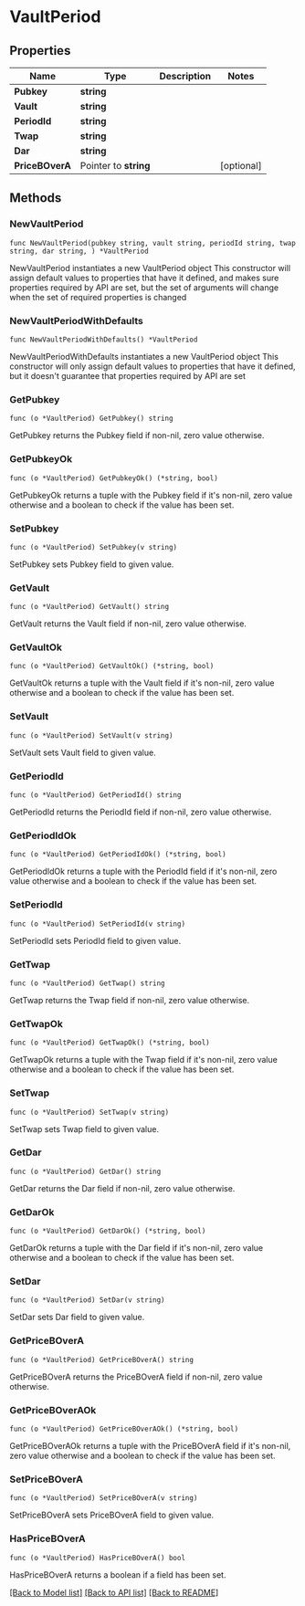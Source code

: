 # VaultPeriod

## Properties

Name | Type | Description | Notes
------------ | ------------- | ------------- | -------------
**Pubkey** | **string** |  | 
**Vault** | **string** |  | 
**PeriodId** | **string** |  | 
**Twap** | **string** |  | 
**Dar** | **string** |  | 
**PriceBOverA** | Pointer to **string** |  | [optional] 

## Methods

### NewVaultPeriod

`func NewVaultPeriod(pubkey string, vault string, periodId string, twap string, dar string, ) *VaultPeriod`

NewVaultPeriod instantiates a new VaultPeriod object
This constructor will assign default values to properties that have it defined,
and makes sure properties required by API are set, but the set of arguments
will change when the set of required properties is changed

### NewVaultPeriodWithDefaults

`func NewVaultPeriodWithDefaults() *VaultPeriod`

NewVaultPeriodWithDefaults instantiates a new VaultPeriod object
This constructor will only assign default values to properties that have it defined,
but it doesn't guarantee that properties required by API are set

### GetPubkey

`func (o *VaultPeriod) GetPubkey() string`

GetPubkey returns the Pubkey field if non-nil, zero value otherwise.

### GetPubkeyOk

`func (o *VaultPeriod) GetPubkeyOk() (*string, bool)`

GetPubkeyOk returns a tuple with the Pubkey field if it's non-nil, zero value otherwise
and a boolean to check if the value has been set.

### SetPubkey

`func (o *VaultPeriod) SetPubkey(v string)`

SetPubkey sets Pubkey field to given value.


### GetVault

`func (o *VaultPeriod) GetVault() string`

GetVault returns the Vault field if non-nil, zero value otherwise.

### GetVaultOk

`func (o *VaultPeriod) GetVaultOk() (*string, bool)`

GetVaultOk returns a tuple with the Vault field if it's non-nil, zero value otherwise
and a boolean to check if the value has been set.

### SetVault

`func (o *VaultPeriod) SetVault(v string)`

SetVault sets Vault field to given value.


### GetPeriodId

`func (o *VaultPeriod) GetPeriodId() string`

GetPeriodId returns the PeriodId field if non-nil, zero value otherwise.

### GetPeriodIdOk

`func (o *VaultPeriod) GetPeriodIdOk() (*string, bool)`

GetPeriodIdOk returns a tuple with the PeriodId field if it's non-nil, zero value otherwise
and a boolean to check if the value has been set.

### SetPeriodId

`func (o *VaultPeriod) SetPeriodId(v string)`

SetPeriodId sets PeriodId field to given value.


### GetTwap

`func (o *VaultPeriod) GetTwap() string`

GetTwap returns the Twap field if non-nil, zero value otherwise.

### GetTwapOk

`func (o *VaultPeriod) GetTwapOk() (*string, bool)`

GetTwapOk returns a tuple with the Twap field if it's non-nil, zero value otherwise
and a boolean to check if the value has been set.

### SetTwap

`func (o *VaultPeriod) SetTwap(v string)`

SetTwap sets Twap field to given value.


### GetDar

`func (o *VaultPeriod) GetDar() string`

GetDar returns the Dar field if non-nil, zero value otherwise.

### GetDarOk

`func (o *VaultPeriod) GetDarOk() (*string, bool)`

GetDarOk returns a tuple with the Dar field if it's non-nil, zero value otherwise
and a boolean to check if the value has been set.

### SetDar

`func (o *VaultPeriod) SetDar(v string)`

SetDar sets Dar field to given value.


### GetPriceBOverA

`func (o *VaultPeriod) GetPriceBOverA() string`

GetPriceBOverA returns the PriceBOverA field if non-nil, zero value otherwise.

### GetPriceBOverAOk

`func (o *VaultPeriod) GetPriceBOverAOk() (*string, bool)`

GetPriceBOverAOk returns a tuple with the PriceBOverA field if it's non-nil, zero value otherwise
and a boolean to check if the value has been set.

### SetPriceBOverA

`func (o *VaultPeriod) SetPriceBOverA(v string)`

SetPriceBOverA sets PriceBOverA field to given value.

### HasPriceBOverA

`func (o *VaultPeriod) HasPriceBOverA() bool`

HasPriceBOverA returns a boolean if a field has been set.


[[Back to Model list]](../README.md#documentation-for-models) [[Back to API list]](../README.md#documentation-for-api-endpoints) [[Back to README]](../README.md)


